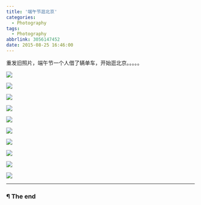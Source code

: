 ```yaml
---
title: '端午节逛北京'
categories:
  - Photography
tags:
  - Photography
abbrlink: 3056147452
date: 2015-08-25 16:46:00
---
```


重发旧照片，端午节一个人借了辆单车，开始逛北京。。。。。

<!-- more -->

![](http://oyui6c341.bkt.clouddn.com/images/2015/端午节逛北京/01.jpg)

![](http://oyui6c341.bkt.clouddn.com/images/2015/端午节逛北京/02.jpg)

![](http://oyui6c341.bkt.clouddn.com/images/2015/端午节逛北京/03.jpg)

![](http://oyui6c341.bkt.clouddn.com/images/2015/端午节逛北京/04.jpg)

![](http://oyui6c341.bkt.clouddn.com/images/2015/端午节逛北京/05.jpg)

![](http://oyui6c341.bkt.clouddn.com/images/2015/端午节逛北京/06.jpg)

![](http://oyui6c341.bkt.clouddn.com/images/2015/端午节逛北京/07.jpg)

![](http://oyui6c341.bkt.clouddn.com/images/2015/端午节逛北京/08.jpg)

![](http://oyui6c341.bkt.clouddn.com/images/2015/端午节逛北京/09.jpg)

![](http://oyui6c341.bkt.clouddn.com/images/2015/端午节逛北京/10.jpg)

---

### ¶ The end
